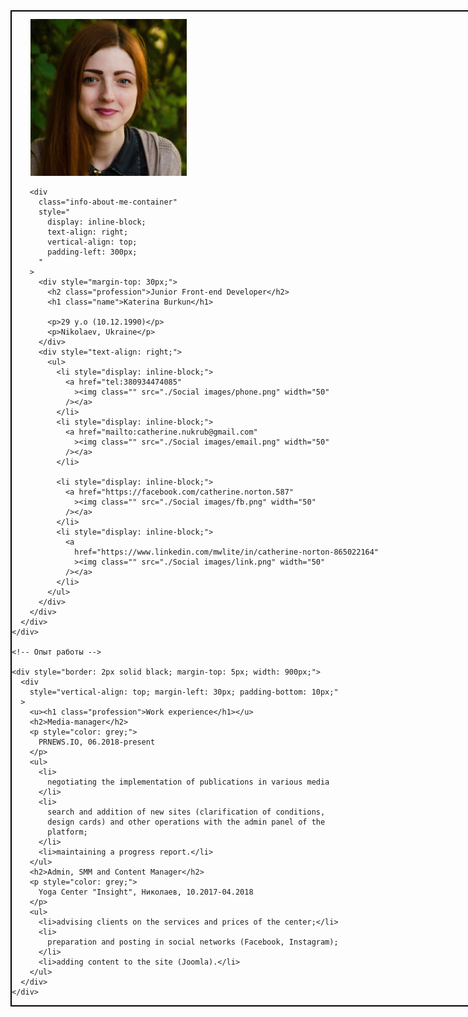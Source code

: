 <!DOCTYPE html>
<html lang="en">
  <head>
    <meta charset="UTF-8" />
    <title>Resume Catherine Burkun</title>
  </head>

  <body>
    <div class="wrapper">
      <div style="border: 2px solid black; width: 900px;">
        <div
          style="
            display: inline-block;
            vertical-align: middle;
            margin-top: 12px;
            margin-left: 30px;
          "
        >
          <img
            class="my-photo"
            src="./DSC_61572.jpg"
            width="250"
            alt="my photo"
          />
        </div>

        <div
          class="info-about-me-container"
          style="
            display: inline-block;
            text-align: right;
            vertical-align: top;
            padding-left: 300px;
          "
        >
          <div style="margin-top: 30px;">
            <h2 class="profession">Junior Front-end Developer</h2>
            <h1 class="name">Katerina Burkun</h1>

            <p>29 y.o (10.12.1990)</p>
            <p>Nikolaev, Ukraine</p>
          </div>
          <div style="text-align: right;">
            <ul>
              <li style="display: inline-block;">
                <a href="tel:380934474085"
                  ><img class="" src="./Social images/phone.png" width="50"
                /></a>
              </li>
              <li style="display: inline-block;">
                <a href="mailto:catherine.nukrub@gmail.com"
                  ><img class="" src="./Social images/email.png" width="50"
                /></a>
              </li>

              <li style="display: inline-block;">
                <a href="https://facebook.com/catherine.norton.587"
                  ><img class="" src="./Social images/fb.png" width="50"
                /></a>
              </li>
              <li style="display: inline-block;">
                <a
                  href="https://www.linkedin.com/mwlite/in/catherine-norton-865022164"
                  ><img class="" src="./Social images/link.png" width="50"
                /></a>
              </li>
            </ul>
          </div>
        </div>
      </div>
    </div>

    <!-- Опыт работы -->

    <div style="border: 2px solid black; margin-top: 5px; width: 900px;">
      <div
        style="vertical-align: top; margin-left: 30px; padding-bottom: 10px;"
      >
        <u><h1 class="profession">Work experience</h1></u>
        <h2>Media-manager</h2>
        <p style="color: grey;">
          PRNEWS.IO, 06.2018-present
        </p>
        <ul>
          <li>
            negotiating the implementation of publications in various media
          </li>
          <li>
            search and addition of new sites (clarification of conditions,
            design cards) and other operations with the admin panel of the
            platform;
          </li>
          <li>maintaining a progress report.</li>
        </ul>
        <h2>Admin, SMM and Content Manager</h2>
        <p style="color: grey;">
          Yoga Center "Insight", Николаев, 10.2017-04.2018
        </p>
        <ul>
          <li>advising clients on the services and prices of the center;</li>
          <li>
            preparation and posting in social networks (Facebook, Instagram);
          </li>
          <li>adding content to the site (Joomla).</li>
        </ul>
      </div>
    </div>
  </body>
</html>
